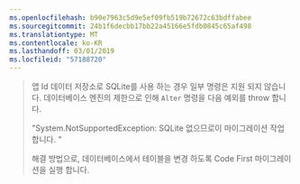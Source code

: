 ```yaml
---
ms.openlocfilehash: b90e7963c5d9e5ef09fb519b72672c63bdffabee
ms.sourcegitcommit: 24b1f6decbb17bb22a45166e5fdb0845c65af498
ms.translationtype: MT
ms.contentlocale: ko-KR
ms.lasthandoff: 03/01/2019
ms.locfileid: "57188720"
---
```

> 앱 Id 데이터 저장소로 SQLite를 사용 하는 경우 일부 명령은 지원 되지 않습니다. 데이터베이스 엔진의 제한으로 인해 `Alter` 명령을 다음 예외를 throw 합니다.
>
> "System.NotSupportedException: SQLite 없으므로이 마이그레이션 작업 합니다. " 
>
> 해결 방법으로, 데이터베이스에서 테이블을 변경 하도록 Code First 마이그레이션을 실행 합니다.
